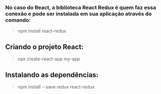 ### No caso do React, a biblioteca React Redux é quem faz essa conexão e pode ser instalada em sua aplicação através do comando:

> npm install react-redux

## Criando o projeto React:

> npx create-react-app my-app

## Instalando as dependências:

> npm install --save redux react-redux
